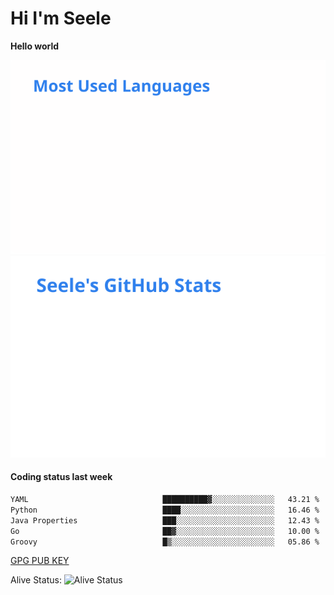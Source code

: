 <h1>Hi I'm Seele</h1>

<b>Hello world</b>

<img src='/assets/top-langs.svg' alt="Seele's github langs"> <img src='/assets/stats.svg' alt="Seele's github stats" >

<h4>Coding status last week </h4>

<!--START_SECTION:waka-->

```txt
YAML                              ██████████▓░░░░░░░░░░░░░░   43.21 %
Python                            ████░░░░░░░░░░░░░░░░░░░░░   16.46 %
Java Properties                   ███░░░░░░░░░░░░░░░░░░░░░░   12.43 %
Go                                ██▓░░░░░░░░░░░░░░░░░░░░░░   10.00 %
Groovy                            █▒░░░░░░░░░░░░░░░░░░░░░░░   05.86 %
```

<!--END_SECTION:waka-->

[GPG PUB KEY](https://keys.openpgp.org/vks/v1/by-fingerprint/3FCE91BF5B9666B55B67213C4C57B7824A5B6680)

Alive Status: ![Alive Status](https://hc.dvd.moe/b/2/8b44cecc-1f43-4449-9b4b-9c7fd754673c.svg)
